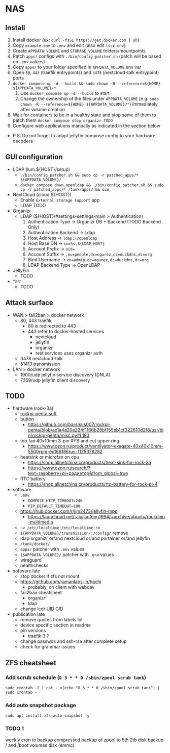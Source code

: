 # NAS

## Install

1. Install docker (ex: `curl -fsSL https://get.docker.com | sh`)
2. Copy `example.env` to `.env` and edit (also edit `lscr.env`)
3. Create `APPDATA_VOLUME` and `STORAGE_VOLUME` folders/mountpoints
4. Patch `apps/` configs with `./bin/config_patcher.sh` (patch will be based on `.env` values)
5. Copy `apps/` to your folder specified in `APPDATA_VOLUME` env var
6. Open `80`, `443` (traefik entrypoints) and `3478` (nextcloud-talk entrypoint) ports
7. `docker compose up -d --build && sudo chown -R --reference=${HOME} ${APPDATA_VOLUME}/*`
   1. Use `docker compose up -d --build` to start
   2. Change the ownership of the files under `APPDATA_VOLUME` (e.g. `sudo chown -R --reference=${HOME} ${APPDATA_VOLUME}/*`) immediately after volume creation
8. Wait for containers to be in a healthy state and stop some of them to patch them `docker compose stop organizr TODO`
9. Configure web applications manually as indicated in the section below

- P.S. Do not forget to adapt jellyfin compose config to your hardware decoders

## GUI configuration

- LDAP (lum.${HOST}/setup)
  - `./bin/config_patcher.sh && sudo cp -r patched_apps/* ${APPDATA_VOLUME}/`
  - `docker compose down openldap && ./bin/config_patcher.sh && sudo cp -r patched_apps/* /tank/apps/ && dcu`
- NextCloud (cloud.${HOST})
  - Enable `External storage support` app
  - LDAP TODO
- Organizr
  - LDAP (${HOST}/#settings-settings-main > Authentication)
    1. Authentication Type -> Organizr DB + Backend (TODO Backend Only)
    2. Authentication Backend -> Ldap
    3. Host Address -> `ldap://openldap`
    4. Host Base DN -> `cn=%s,${LDAP_HOST}`
    5. Account Prefix -> `uid=`
    6. Account Suffix -> `,ou=people,dc=ogurez,dc=duckdns,dc=org`
    7. Bind Username -> `cn=admin,dc=ogurez,dc=duckdns,dc=org`
    8. LDAP Backend Type -> OpenLDAP
- JellyFin
  - TODO
- *arr
  - TODO

## Attack surface

- WAN > fail2ban > docker network
  - 80, 443 traefik
    - 80 is redirected to 443
    - 443 refer to docker-hosted services
      - nextcloud
      - jellyfin
      - organizr
      - rest services uses organizr auth
  - 3478 nextcloud-talk
  - 51413 transmission
- LAN > docker network
  - 1900/udp jellyfin service discovery (DNLA)
  - 7359/udp jellyfin client discovery

## TODO

- hardware (rock-3a)
  - [rockpi-penta soft](https://github.com/barsikus007/rockpi-penta)
  - button
    - <https://github.com/barsikus007/rockpi-penta/blob/ac1a4a20e224f1166b28bf155eb1cf322610d2f8/usr/bin/rockpi-penta/misc.py#L183>
  - top fan 40x10mm 3-pin RYB and cut upper ring
    - <https://www.ozon.ru/product/ventilyator-exegate-40x40x10mm-5500rpm-ex166186rus-1125378282>
  - heatsink or microfan on cpu
    - <https://shop.allnetchina.cn/products/heat-sink-for-rock-3a>
    - <https://www.ozon.ru/search/?text=raspberry+pi+радиатор&from_global=true>
  - RTC battery
    - <https://shop.allnetchina.cn/products/rtc-battery-for-rock-pi-4>
- software
  - `.env`
    - `COMPOSE_HTTP_TIMEOUT=240`
    - `PIP_DEFAULT_TIMEOUT=100`
  - <https://hub.docker.com/r/jjm2473/jellyfin-mpp>
    - <https://launchpad.net/~liujianfeng1994/+archive/ubuntu/rockchip-multimedia>
  - `-v /etc/localtime:/etc/localtime:ro`
  - `${APPDATA_VOLUME}/transmission/:/config/` remove
  - ldap organizr or/and nextcloud or/and portainer or/and jellyfin
  - `/tank/docker/`
  - `apps/` patcher with `.env` values
  - `{$APPDATA_VOLUME}/` patcher with `.env` values
  - wireguard
  - healthchecks
- software late
  - stop docker if zfs not mount
  - <https://github.com/ramanlabs-in/hachi>
    - probably, on client with webdav
  - fail2ban cheatsheet
    - organizr
    - ldap
  - change lcdr UID GID
- publication late
  - remove quotes from labels lol
  - device specific section in readme
  - pin versions
    - traefik 3 ?
  - change passwds and ssh-rsa after complete setup
  - check for grammar issues

## ZFS cheatsheet

### Add scrub schedule (`0 3 * * 0 /sbin/zpool scrub tank`)

`sudo crontab -l | cat - <(echo "0 3 * * 0 /sbin/zpool scrub tank") | sudo crontab -`

### Add auto snapshot package

`sudo apt install zfs-auto-snapshot -y`

### TODO 1

weekly cron to backup compressed backup of zpool to 5th 2tb disk
backup / and /boot volumes disk (emmc)
